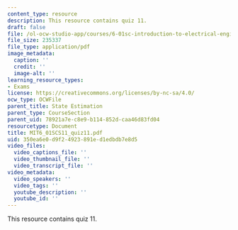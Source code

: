 ```yaml
---
content_type: resource
description: This resource contains quiz 11.
draft: false
file: /ol-ocw-studio-app/courses/6-01sc-introduction-to-electrical-engineering-and-computer-science-i-spring-2011/350ea6e0d9f24923891ed1edbdb7e8d5_MIT6_01SCS11_quiz11.pdf
file_size: 235337
file_type: application/pdf
image_metadata:
  caption: ''
  credit: ''
  image-alt: ''
learning_resource_types:
- Exams
license: https://creativecommons.org/licenses/by-nc-sa/4.0/
ocw_type: OCWFile
parent_title: State Estimation
parent_type: CourseSection
parent_uid: 78921a7e-c8e9-b114-852d-caa46d83fd04
resourcetype: Document
title: MIT6_01SCS11_quiz11.pdf
uid: 350ea6e0-d9f2-4923-891e-d1edbdb7e8d5
video_files:
  video_captions_file: ''
  video_thumbnail_file: ''
  video_transcript_file: ''
video_metadata:
  video_speakers: ''
  video_tags: ''
  youtube_description: ''
  youtube_id: ''
---
```

This resource contains quiz 11.